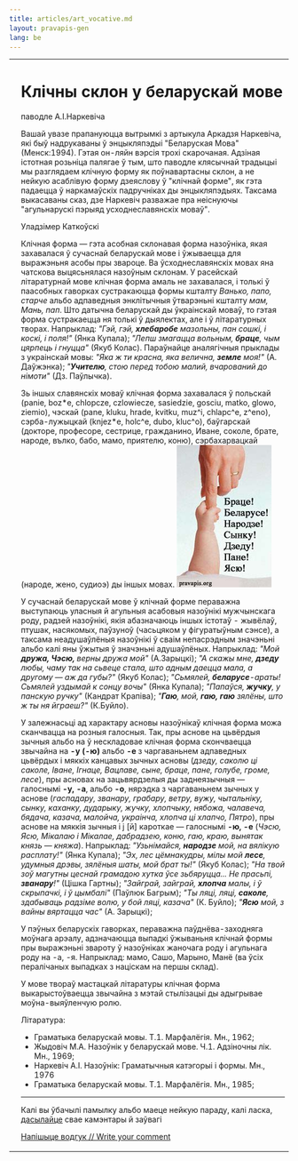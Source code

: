 ```yaml
---
title: articles/art_vocative.md 
layout: pravapis-gen
lang: be
---
```



<table>
<tbody>
<tr class="odd">
<td>
</td>
<td>
<h1 id="клічны-склон-у-беларускай-мове">Клічны склон у беларускай мове</h1>
<p>паводле А.І.Наркевіча</p>
<em></em>
<p>Вашай увазе прапануюцца вытрымкі з артыкула Аркадзя Наркевіча, які быў надрукаваны ў энцыкляпэдыі "Беларуская Мова" (Менск:1994). Гэтая он-ляйн вэрсія трохі скарочаная. Адзіная істотная розьніца палягае ў тым, што паводле клясычнай традыцыі мы разглядаем клічную форму як поўнавартасны склон, а не нейкую асаблівую форму дзеяслову ў "клічнай форме", як гэта падаецца ў наркамаўскіх падручніках ды энцыкляпэдыях. Таксама выкасаваны сказ, дзе Наркевіч разважае пра неіснуючы "агульнарускі пэрыяд усходнеславянскіх моваў".</p>
<p>Уладзімер Каткоўскі</p>
<p>Клічная форма — гэта асобная склонавая форма назоўніка, якая захавалася ў сучаснай беларускай мове і ўжываецца для выражэньня асобы пры звароце. Ва ўсходнеславянскіх мовах яна чатскова выцясьнялася назоўным склонам. У расейскай літаратурнай мове клічная форма амаль не захавалася, і толькі ў паасобных гаворках сустракаюцца формы кшталту <em>Ванько, папо, старче</em> альбо адпаведныя энклітычныя ўтварэньні кшталту <em>мам, Мань, пап</em>. Што датычна беларускай ды ўкраінскай моваў, то гэтая форма сустракаецца ня толькі ў дыялектах, але і ў літаратурных творах. Напрыклад: <em>"Гэй, гэй, <strong>хлебаробе</strong> мазольны, пан сошкі, і коскі, і поля!"</em> (Янка Купала); <em>"Лепш змагацца вольным, <strong>браце</strong>, чым цярпець і гнуцца"</em> (Якуб Колас). Параўнайце аналягічныя прыклады з украінскай мовы: <em>"Яка ж ти красна, яка велична, <strong>земле</strong> моя!"</em> (А. Даўжэнка); <em>"<strong>Учителю</strong>, стою перед тобою малий, вчарований до німоти"</em> (Дз. Паўлычка).</p>
<p>Зь іншых славянскіх моваў клічная форма захавалася ў польскай (panie, boz*e, chlopcze, czlowiecze, sasiedzie, gosciu, matko, glowo, ziemio), чэскай (pane, kluku, hrade, kvitku, muz^i, chlapc^e, z^eno), сэрба-лужыцкай (knjez*e, holc^e, dubo, kluc^o), баўгарскай (докторе, професоре, сестрице, гражданино, Иване, соколе, брате, народе, вълко, бабо, мамо, приятелю, коню), сэрбахарвацкай (народе, жено, судиоэ) ды іншых мовах. <img src="fingers.jpg" width="171" height="256" alt="pravapis.org - Vocative case in Belarusian language" /></p>
<p>У сучаснай беларускай мове ў клічнай форме пераважна выступаюць уласныя й агульныя асабовыя назоўнікі мужчынскага роду, радзей назоўнікі, якія абазначаюць іншых істотаў - жывёлаў, птушак, насякомых, паўзуноў (часьцяком у фігуратыўным сэнсе), а таксама неадушаўлёныя назоўнікі ў сваім непасрэдным значэньні альбо калі яны ўжытыя ў значэньні адушаўлёных. Напрыклад: <em>"Мой <strong>дружа, Чэсю,</strong> верны дружа мой"</em> (А.Зарыцкі); <em>"А скажы мне, <strong>дзеду</strong> любы, чаму так на сьвеце стала, што адным даецца мала, а другому — аж да губы?"</em> (Якуб Колас); <em>"Сьмялей, <strong>беларусе</strong>-араты! Сьмялей уздымай к сонцу вочы"</em> (Янка Купала); <em>"Папаўся, <strong>жучку</strong>, у панскую ручку"</em> (Кандрат Крапіва); <em>"<strong>Гаю</strong>, мой, <strong>гаю, гаю</strong> зялёны, што ж ты ня йграеш?"</em> (К.Буйло).</p>
<p>У залежнасьці ад характару асновы назоўнікаў клічная форма можа сканчвацца на розныя галосныя. Так, пры аснове на цьвёрдыя зычныя альбо на ў нескладовае клічная форма скончваецца звычайна на <strong>-у (-ю)</strong> альбо <strong>-е</strong> з чаргаваньнем адпаведных цьвёрдых і мяккіх канцавых зычных асновы (<em>дзеду, саколю ці саколе, Іване, Ігнаце, Вацлаве, сыне, браце, пане, голубе, громе, лесе</em>), пры асновах на зацьвярдзелыя ды заднеязычныя — галоснымі <strong>-у, -а</strong>, альбо <strong>-о</strong>, нярэдка з чаргаваньнем зычных у аснове (<em>гаспадару, званару, грабару, ветру, вужу, чытальніку, сынку, каханку, дударыку, жучку, хлопчыку, нябожа, чалавеча, бядача, казача, малойча, украінча, хлопча ці хлапчо, Пятро</em>), пры аснове на мяккія зычныя і j [й] кароткае — галоснымі <strong>-ю, -е</strong> (<em>Чэсю, Ясю, Мікалаю і Мікалае, дабрадзею, коню, гаю, краю, вынятак князь — княжа</em>). Напрыклад: <em>"Узьнімайся, <strong>народзе</strong> мой, на вялікую расплату!"</em> (Янка Купала); <em>"Эх, лес цёмнакудры, мілы мой <strong>лесе</strong>, удумныя дрэвы, зялёныя шаты, мой брат ты!"</em> (Якуб Колас); <em>"На твой зоў магутны цеснай грамадою хутка ўсе зьбяруцца... Не прасьпі, <strong>званару</strong>!"</em> (Цішка Гартны); <em>"Зайграй, зайграй, <strong>хлопча</strong> малы, і ў скрыпачкі, і ў цымбалі"</em> (Паўлюк Багрым); <em>"Ты ляці, ляці, <strong>саколе</strong>, здабываць радзіме волю, у бой ляці, казача"</em> (К. Буйло); <em>"<strong>Ясю</strong> мой, з вайны вяртацца час"</em> (А. Зарыцкі);</p>
<p>У пэўных беларускіх гаворках, пераважна паўднёва-заходняга моўнага арэалу, адзначаюцца выпадкі ўжываньня клічнай формы пры выражэньні звароту ў назоўніках жаночага роду і агульнага роду на -а, -я. Напрыклад: мамо, Сашо, Марыно, Манё (ва ўсіх пералічаных выпадках з націскам на першы склад).</p>
<p>У мове твораў мастацкай літаратуры клічная форма выкарыстоўваецца звычайна з мэтай стылізацыі ды адыгрывае моўна-выяўленчую ролю.</p>
<p>Літаратура:</p>
<ul>
<li>Граматыка беларускай мовы. Т.1. Марфалёгія. Мн., 1962;</li>
<li>Жыдовіч М.А. Назоўнік у беларускай мове. Ч.1. Адзіночны лік. Мн., 1969;</li>
<li>Наркевіч А.І. Назоўнік: Граматычныя катэгорыі і формы. Мн., 1976</li>
<li>Граматыка беларускай мовы. Т.1. Марфалёгія. Мн., 1985;</li>
</ul>
<hr />
<p>Калі вы ўбачылі памылку альбо маеце нейкую параду, калі ласка, <a href="mailto:uladzik@pravapis.org?Subject=genitive">дасылайце</a> свае камэнтары й заўвагі</p>
<p><span class="small"><a href="gb_add.html?ref=http%3A%2F%2Fwww%2Epravapis%2Eorg%2Fart%5Fvocative%2Easp">Напішыце водгук // Write your comment</a></span></p></td>
</tr>
</tbody>
</table>
